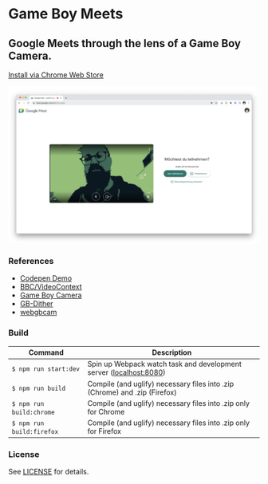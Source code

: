 Game Boy Meets
==============

## Google Meets through the lens of a Game Boy Camera.

[Install via Chrome Web Store](https://chrome.google.com/webstore/detail/geblndbhoeempcodbadbjmjfencilfko/publish-review?authuser=0)

![Screenshot of Game Boy Meets](./assets/game-boy-meets_screenshot-00.png)

### References

- [Codepen Demo](https://codepen.io/frederickk/pen/PoGgvay)
- [BBC/VideoContext](https://github.com/bbc/VideoContext)
- [Game Boy Camera](https://www.shadertoy.com/view/ttsSzr)
- [GB-Dither](https://www.shadertoy.com/view/3lKcR3)
- [webgbcam](https://github.com/Lana-chan/webgbcam)


### Build

| Command | Description |
|-|-|
| `$ npm run start:dev` | Spin up Webpack watch task and development server ([localhost:8080](http://localhost:8080)) |
| `$ npm run build` | Compile (and uglify) necessary files into .zip (Chrome) and .zip (Firefox) |
| `$ npm run build:chrome` | Compile (and uglify) necessary files into .zip only for Chrome |
| `$ npm run build:firefox` | Compile (and uglify) necessary files into .zip only for Firefox |


### License

See [LICENSE](./LICENSE) for details.
